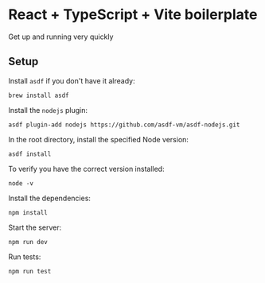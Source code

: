 # React + TypeScript + Vite boilerplate

Get up and running very quickly

## Setup

Install `asdf` if you don't have it already:

```
brew install asdf
```

Install the `nodejs` plugin:

```
asdf plugin-add nodejs https://github.com/asdf-vm/asdf-nodejs.git
```

In the root directory, install the specified Node version:

```
asdf install
```

To verify you have the correct version installed:

```
node -v
```

Install the dependencies:

```
npm install
```

Start the server:

```
npm run dev
```

Run tests:

```
npm run test
```
